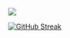 ![](https://github-readme-stats.vercel.app/api?username=julianalexanderkalis&count_private=true&show_icons=true&theme=radical)

[![GitHub Streak](https://streak-stats.demolab.com/?user=julianalexanderkalis&theme=radical)](https://git.io/streak-stats)
